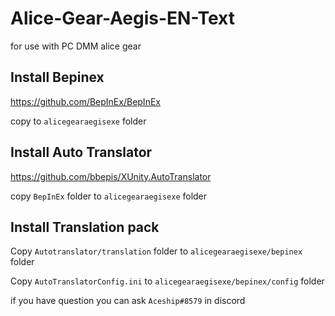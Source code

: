 # Alice-Gear-Aegis-EN-Text

for use with PC DMM alice gear

## Install Bepinex
https://github.com/BepInEx/BepInEx

copy to `alicegearaegisexe` folder 


## Install Auto Translator 

https://github.com/bbepis/XUnity.AutoTranslator

copy `BepInEx` folder to `alicegearaegisexe` folder 


## Install Translation pack

Copy `Autotranslator/translation` folder to `alicegearaegisexe/bepinex` folder 

Copy `AutoTranslatorConfig.ini` to `alicegearaegisexe/bepinex/config` folder



if you have question you can ask `Aceship#8579` in discord 
